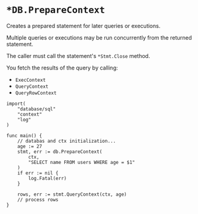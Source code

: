 # `*DB.PrepareContext`
Creates a prepared statement for later queries or executions.  
  
Multiple queries or executions may be run concurrently from the returned 
statement.  
  
The caller must call the statement's `*Stmt.Close` method.  
  
You fetch the results of the query by calling:
- `ExecContext`
- `QueryContext`
- `QueryRowContext`
  
```golang
import(
    "database/sql"
    "context"
    "log"
)

func main() {
    // databas and ctx initialization...
    age := 27
    stmt, err := db.PrepareContext(
        ctx,
        "SELECT name FROM users WHERE age = $1"
    )
    if err := nil {
        log.Fatal(err)
    }

    rows, err := stmt.QueryContext(ctx, age)
    // process rows
}
```
